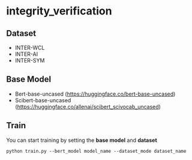 # integrity_verification

## Dataset

* INTER-WCL
* INTER-AI
* INTER-SYM
  
## Base Model

* Bert-base-uncased   (https://huggingface.co/bert-base-uncased) 
* Scibert-base-uncased   (https://huggingface.co/allenai/scibert_scivocab_uncased)

## Train 

You can start training by setting the **base model** and **dataset** 
```
python train.py --bert_model model_name --dataset_mode dataset_name
```
